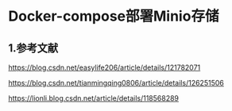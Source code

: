 

# Docker-compose部署Minio存储



## 1.参考文献

https://blog.csdn.net/easylife206/article/details/121782071

https://blog.csdn.net/tianmingqing0806/article/details/126251506

https://lionli.blog.csdn.net/article/details/118568289

